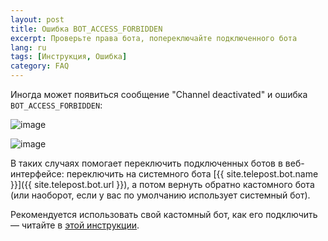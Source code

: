 ```yaml
---
layout: post
title: Ошибка BOT_ACCESS_FORBIDDEN
excerpt: Проверьте права бота, попереключайте подключенного бота
lang: ru
tags: [Инструкция, Ошибка]
category: FAQ
---
```


Иногда может появиться сообщение "Channel deactivated" и ошибка `BOT_ACCESS_FORBIDDEN`:

![image](https://user-images.githubusercontent.com/24430718/202869020-37e868be-5841-44ca-984d-cb26db11add4.jpg)

![image](https://user-images.githubusercontent.com/24430718/202869049-0eeb62d0-6ec3-439a-9ca4-ef8a9b0cd2a4.jpg)

В таких случаях помогает переключить подключенных ботов в веб-интерфейсе: переключить на системного бота [{{ site.telepost.bot.name }}]({{ site.telepost.bot.url }}), а потом вернуть обратно кастомного бота (или наоборот, если у вас по умолчанию использует системный бот).

Рекомендуется использовать свой кастомный бот, как его подключить — читайте в [этой инструкции](2019-04-26-personal-bot-for-telepost.md).
